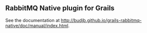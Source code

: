 RabbitMQ Native plugin for Grails
---------------------------------
See the documentation at http://budjb.github.io/grails-rabbitmq-native/doc/manual/index.html.
